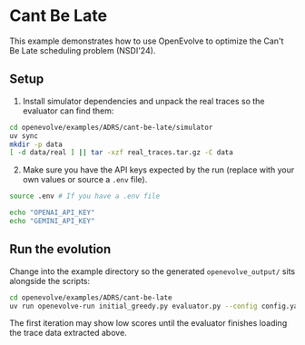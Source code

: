 # Cant Be Late

This example demonstrates how to use OpenEvolve to optimize the Can't Be Late scheduling problem (NSDI'24).

## Setup

1. Install simulator dependencies and unpack the real traces so the evaluator can find them:

```bash
cd openevolve/examples/ADRS/cant-be-late/simulator
uv sync
mkdir -p data
[ -d data/real ] || tar -xzf real_traces.tar.gz -C data
```

2. Make sure you have the API keys expected by the run (replace with your own values or source a `.env` file).

```bash
source .env # If you have a .env file

echo "OPENAI_API_KEY"
echo "GEMINI_API_KEY"
```

## Run the evolution

Change into the example directory so the generated `openevolve_output/` sits alongside the scripts:

```bash
cd openevolve/examples/ADRS/cant-be-late
uv run openevolve-run initial_greedy.py evaluator.py --config config.yaml --output openevolve_output --iterations 100 --log-level INFO
```

The first iteration may show low scores until the evaluator finishes loading the trace data extracted above.
